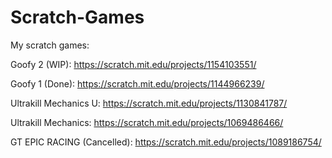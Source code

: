 # Scratch-Games
My scratch games:

Goofy 2 (WIP): https://scratch.mit.edu/projects/1154103551/

Goofy 1 (Done): https://scratch.mit.edu/projects/1144966239/

Ultrakill Mechanics U: https://scratch.mit.edu/projects/1130841787/

Ultrakill Mechanics: https://scratch.mit.edu/projects/1069486466/

GT EPIC RACING (Cancelled): https://scratch.mit.edu/projects/1089186754/
